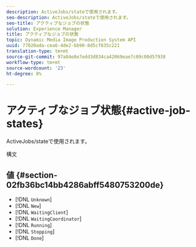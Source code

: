 ```yaml
---
description: ActiveJobs/stateで使用されます。
seo-description: ActiveJobs/stateで使用されます。
seo-title: アクティブなジョブの状態
solution: Experience Manager
title: アクティブなジョブの状態
topic: Dynamic Media Image Production System API
uuid: 77020ada-cea6-4de2-bb90-8d5cf835c221
translation-type: tm+mt
source-git-commit: 97a84e8e7edd3d834ca42069eae7c09c00d57938
workflow-type: tm+mt
source-wordcount: '23'
ht-degree: 8%

---
```



# アクティブなジョブ状態{#active-job-states}

ActiveJobs/stateで使用されます。

構文

## 値 {#section-02fb36bc14bb4286abff5480753200de}

* [!DNL `Unknown`]
* [!DNL `New`]
* [!DNL `WaitingClient`]
* [!DNL `WaitingCoordinator`]
* [!DNL `Running`]
* [!DNL `Stopping`]
* [!DNL `Done`]

